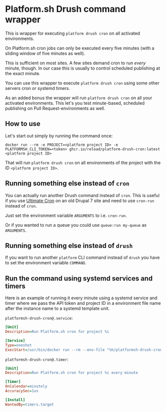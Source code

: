 # Platform.sh Drush command wrapper

This is wrapper for executing `platform drush cron` on all activated
environments.

On Platform.sh cron jobs can only be executed every five minutes (with
a sliding window of five minutes as well).

This is sufficient on most sites. A few sites demand cron to run
_every_ minute, though. In our case this is usually to control
scheduled publishing at the exact minute.

You can use this wrapper to execute `platform drush cron` using some
other servers cron or systemd timers.

As an added bonus the wrapper will run `platform drush cron` on all
your activated environments. This let's you test minute-based,
scheduled publishing on Pull Request-environments as well.

## How to use

Let's start out simply by running the command once:

```console
docker run --rm -e PROJECT=<platform project ID> -e PLATFORMSH_CLI_TOKEN=<token> ghcr.io/reload/platform-drush-cron:latest <platform project ID>
```

That will run `platform drush cron` on all environments of the project
with the ID `<platform project ID>`.

## Running something else instead of `cron`

You can actually run another Drush command instead of `cron`. This is
useful if you use [Ultimate
Cron](https://www.drupal.org/project/ultimate_cron) on an old Drupal 7
site and need to use `cron-run` instead of `cron`.

Just set the environment variable `ARGUMENTS` to i.e. `cron-run`.

Or if you wanted to run a queue you could use `queue:run my-queue` as `ARGUMENTS`.

## Running something else instead of `drush`

If you want to run another `platform` CLI command instead of `drush`
you have to set the environment variable `COMMAND`.

## Run the command using systemd services and timers

Here is an example of running it every minute using a systemd service
and timer where we pass the API token and project ID in a environment
file name after the instance name to a systemd template unit.

`platformsh-drush-cron@.service`:

```ini
[Unit]
Description=Run Platform.sh cron for project %i

[Service]
Type=oneshot
ExecStart=/usr/bin/docker run --rm --env-file "%h/platformsh-drush-cron/config/%i.env" ghcr.io/reload/platformsh-drush-cron:latest
```

`platformsh-drush-cron@.timer`:

```ini
[Unit]
Description=Run Platform.sh cron for project %i every minute

[Timer]
OnCalendar=minutely
AccuracySec=1us

[Install]
WantedBy=timers.target
```
